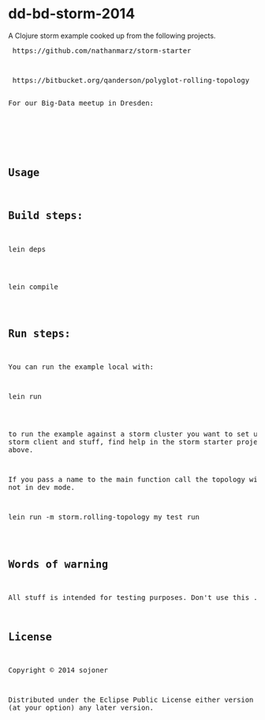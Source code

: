 dd-bd-storm-2014
================

A Clojure storm example cooked up from the following projects.

<pre> https://github.com/nathanmarz/storm-starter <pre>

<pre> https://bitbucket.org/qanderson/polyglot-rolling-topology <pre>

For our Big-Data meetup in Dresden:

<pre> </pre>



## Usage

Build steps:
------------

<pre>lein deps</pre>
<pre>lein compile</pre>

Run steps:
----------

You can run the example local with:

<pre>lein run</pre>

to run the example against a storm cluster you want to set up you storm client and stuff, find help in the storm starter project mentioned above.

If you pass a name to the main function call the topology will run not in dev mode.

<pre>lein run -m storm.rolling-topology my_test_run</pre>


Words of warning
----------------

All stuff is intended for testing purposes. Don't use this .-) .

## License

Copyright © 2014 sojoner

Distributed under the Eclipse Public License either version 1.0 or (at
your option) any later version.
